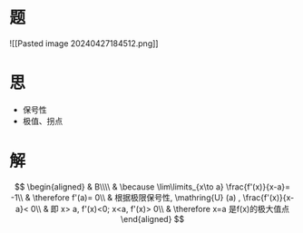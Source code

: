 # 题

![[Pasted image 20240427184512.png]]

# 思

- 保号性
- 极值、拐点

# 解

$$
\begin{aligned}
	& B\\\\
	& \because \lim\limits_{x\to a} \frac{f'(x)}{x-a}= -1\\
	& \therefore f'(a)= 0\\
	& 根据极限保号性, \mathring{U} (a) , \frac{f'(x)}{x-a}< 0\\
	& 即 x> a, f'(x)<0; x<a, f'(x)> 0\\
	& \therefore x=a 是f(x)的极大值点
\end{aligned}
$$
